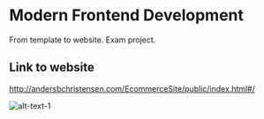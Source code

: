 # Modern Frontend Development
From template to website. Exam project.

## Link to website
http://andersbchristensen.com/EcommerceSite/public/index.html#/

![alt-text-1](https://cdn.colorlib.com/wp/wp-content/uploads/sites/2/mocart-ecommerce-PSD-Template-01.jpg)
